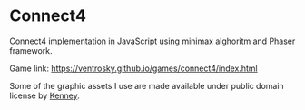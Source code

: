 # Connect4
Connect4 implementation in JavaScript using minimax alghoritm and [Phaser](https://phaser.io/) framework.


Game link:
https://ventrosky.github.io/games/connect4/index.html


Some of the graphic assets I use are made available under public domain license by [Kenney](https://www.kenney.nl).
